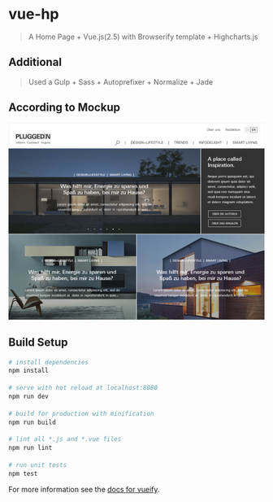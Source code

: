# vue-hp

> A Home Page + Vue.js(2.5) with Browserify template + Highcharts.js

## Additional

> Used a Gulp + Sass + Autoprefixer + Normalize + Jade

## According to Mockup

![Mockup](./mockup.png)

## Build Setup

``` bash
# install dependencies
npm install

# serve with hot reload at localhost:8080
npm run dev

# build for production with minification
npm run build

# lint all *.js and *.vue files
npm run lint

# run unit tests
npm test
```

For more information see the [docs for vueify](https://github.com/vuejs/vueify).

